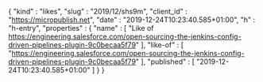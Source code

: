 {
  "kind" : "likes",
  "slug" : "2019/12/shs9m",
  "client_id" : "https://micropublish.net",
  "date" : "2019-12-24T10:23:40.585+01:00",
  "h" : "h-entry",
  "properties" : {
    "name" : [ "Like of https://engineering.salesforce.com/open-sourcing-the-jenkins-config-driven-pipelines-plugin-9c0becaa5f79" ],
    "like-of" : [ "https://engineering.salesforce.com/open-sourcing-the-jenkins-config-driven-pipelines-plugin-9c0becaa5f79" ],
    "published" : [ "2019-12-24T10:23:40.585+01:00" ]
  }
}
